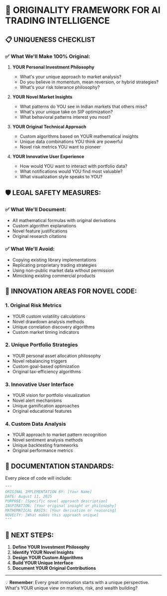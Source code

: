 # 🎯 ORIGINALITY FRAMEWORK FOR AI TRADING INTELLIGENCE

## 📋 UNIQUENESS CHECKLIST

### ✅ What We'll Make 100% Original:

1. **YOUR Personal Investment Philosophy**
   - What's your unique approach to market analysis?
   - Do you believe in momentum, mean reversion, or hybrid strategies?
   - What's your risk tolerance philosophy?

2. **YOUR Novel Market Insights**
   - What patterns do YOU see in Indian markets that others miss?
   - What's your unique take on SIP optimization?
   - What behavioral patterns interest you most?

3. **YOUR Original Technical Approach**
   - Custom algorithms based on YOUR mathematical insights
   - Unique data combinations YOU think are powerful
   - Novel risk metrics YOU want to pioneer

4. **YOUR Innovative User Experience**
   - How would YOU want to interact with portfolio data?
   - What notifications would YOU find most valuable?
   - What visualization style speaks to YOU?

## 🛡️ LEGAL SAFETY MEASURES:

### ✅ What We'll Document:
- All mathematical formulas with original derivations
- Custom algorithm explanations
- Novel feature justifications
- Original research citations

### ✅ What We'll Avoid:
- Copying existing library implementations
- Replicating proprietary trading strategies
- Using non-public market data without permission
- Mimicking existing commercial products

## 🚀 INNOVATION AREAS FOR NOVEL CODE:

### 1. **Original Risk Metrics**
- YOUR custom volatility calculations
- Novel drawdown analysis methods
- Unique correlation discovery algorithms
- Custom market timing indicators

### 2. **Unique Portfolio Strategies**
- YOUR personal asset allocation philosophy
- Novel rebalancing triggers
- Custom goal-based optimization
- Original tax-efficiency algorithms

### 3. **Innovative User Interface**
- YOUR vision for portfolio visualization
- Novel alert mechanisms
- Unique gamification approaches
- Original educational features

### 4. **Custom Data Analysis**
- YOUR approach to market pattern recognition
- Novel sentiment analysis methods
- Unique backtesting frameworks
- Original performance metrics

## 📝 DOCUMENTATION STANDARDS:

Every piece of code will include:
```python
"""
ORIGINAL IMPLEMENTATION BY: [Your Name]
DATE: August 11, 2025
PURPOSE: [Specific novel approach description]
INSPIRATION: [Your original insight or philosophy]
MATHEMATICAL BASIS: [Your derivation or reasoning]
NOVELTY: [What makes this approach unique]
"""
```

## 🎯 NEXT STEPS:

1. **Define YOUR Investment Philosophy**
2. **Identify YOUR Novel Insights**
3. **Design YOUR Custom Algorithms**
4. **Build YOUR Unique Interface**
5. **Document YOUR Original Contributions**

---

💡 **Remember**: Every great innovation starts with a unique perspective. 
What's YOUR unique view on markets, risk, and wealth building?
